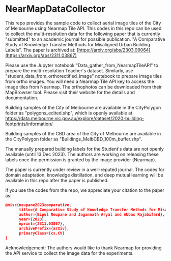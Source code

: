 # NearMapDataCollector
This repo provides the sample code to collect aerial image tiles of the City of Melbourne using Nearmap Tile API. This codes in this repo can be used to collect the multi-resolution data for the following paper that is currently "submitted" to an academic journal for possible publication.
"A Comparative Study of Knowledge Transfer Methods for Misaligned Urban Building Labels". The paper is archived at: [https://arxiv.org/abs/2303.09064](https://arxiv.org/abs/2311.03867)

Please use the Jupyter notebook "Data_gather_from_NearmapTileAPI" to prepare the multi-resolution Teacher's dataset. Similarly, use "student_data_from_orthorectified_image" notebook to prepare image tiles from ortho images. You will need a Nearmap Tile API key to access the image tiles from Nearmap. The orthophotos can be downloaded from their MapBrowser tool. Please visit their website for the details and documentation.

Building samples of the City of Melbourne are available in the CityPolygon folder as "polygons_edited.shp", which is openly available at https://data.melbourne.vic.gov.au/explore/dataset/2020-building-footprints/information/

Building samples of the CBD area of the City of  Melbourne are available in the CityPolygon folder as "Buildings_MelbCBD_100m_buffer.shp".

The manually prepared building labels for the Student's data are not openly available (until 13 Dec 2023). The authors are working on releasing these labels once the permission is granted by the image provider (Nearmap).

The paper is currently under review in a well-reputed journal. The codes for domain adaptation, knowledge distillation, and deep mutual learning will be available in this repo after the paper is published.

If you use the codes from the repo, we appreciate your citation to the paper as:

```json
@misc{neupane2023comparative,
      title={A Comparative Study of Knowledge Transfer Methods for Misaligned Urban Building Labels}, 
      author={Bipul Neupane and Jagannath Aryal and Abbas Rajabifard},
      year={2023},
      eprint={2311.03867},
      archivePrefix={arXiv},
      primaryClass={cs.CV}
}
```
Acknowledgement:
The authors would like to thank Nearmap for providing the API service to collect the image data for the experiments.
